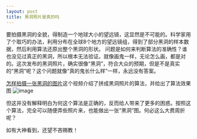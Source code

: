 ```yaml
---
layout: post
title: 黑洞照片是真的吗
---
```

要拍摄黑洞的全貌，得制造一个地球大小的望远镜，这显然是不可能的。科学家用了个取巧的办法，利用分布在全球8个地方的望远镜组，得到了部分黑洞的样本数据，然后利用算法还原出整个黑洞的形状。
问题是如何来判断算法的准确性？谁也没见过真正的黑洞，所以根本无法验证。就像画鬼一样，无论怎么画，都是对的。这次发布的黑洞照片，确实很像“黑洞”，符合大众的预期，但是不是真实的“黑洞”呢？这个问题就像“真的鬼长什么样”一样，永远没有答案。

[怎样拍摄一张黑洞的图片](http://open.163.com/movie/2017/6/F/U/MCJKU9VA8_MCJL0MKFU.html)这个视频介绍了拼成黑洞照片的算法，并给出了算法效果图
![image](http://yanzhiww.top/wordpress/wp-content/uploads/2019/04/blackhole6-1024x567.jpg)

但这并没有解释明白为何这个算法是正确的，反而给人带来了更多的困惑。按照这个算法，完全可以随便弄些照片来，也能做出一张“黑洞”图。何必这么大费周折呢？

如有大神看到，还望不吝赐教！
